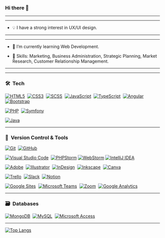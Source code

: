 ### Hi there 👋
__________________________________________________________________________________________________________________________
__________________________________________________________________________________________________________________________

-  💡  I have a strong interest in UX/UI design.
__________________________________________________________________________________________________________________________
__________________________________________________________________________________________________________________________

- 🌱 I’m currently learning Web Development.

- 🔭 Skills: Marketing, Business Administration, Strategic Planning, Market Research, Customer Relationship Management.
__________________________________________________________________________________________________________________________
__________________________________________________________________________________________________________________________

### 🛠 &nbsp;Tech 

<!--![Python](https://img.shields.io/badge/python-3670A0?style=for-the-badge&logo=python&logoColor=ffdd54)&nbsp;-->
[![HTML5](https://img.shields.io/badge/html5-%23E34F26.svg?style=for-the-badge&logo=html5&logoColor=white)](https://developer.mozilla.org/en-US/docs/Web/HTML)&nbsp;
[![CSS3](https://img.shields.io/badge/css3-%231572B6.svg?style=for-the-badge&logo=css3&logoColor=white)](https://developer.mozilla.org/en-US/docs/Web/CSS)&nbsp;
[![SCSS](https://img.shields.io/badge/SCSS-%23CC6699.svg?style=for-the-badge&logo=sass&logoColor=white)](https://sass-lang.com/)&nbsp;
[![JavaScript](https://img.shields.io/badge/javascript-%23323330.svg?style=for-the-badge&logo=javascript&logoColor=%23F7DF1E)](https://developer.mozilla.org/en-US/docs/Web/JavaScript)&nbsp;
[![TypeScript](https://img.shields.io/badge/TypeScript-%233178C6.svg?style=for-the-badge&logo=typescript&logoColor=white)](https://www.typescriptlang.org/)&nbsp;
[![Angular](https://img.shields.io/badge/Angular-%E03A3E.svg?style=for-the-badge&logo=angular&logoColor=white)](https://angular.io/)&nbsp;
[![Bootstrap](https://img.shields.io/badge/bootstrap-%23563D7C.svg?style=for-the-badge&logo=bootstrap&logoColor=white)](https://getbootstrap.com/)&nbsp;

[![PHP](https://img.shields.io/badge/php-%23777BB4.svg?style=for-the-badge&logo=php&logoColor=white)](https://www.php.net/)&nbsp;
[![Symfony](https://img.shields.io/badge/Symfony-%23000000.svg?style=for-the-badge&logo=Symfony&logoColor=white)](https://symfony.com/)&nbsp;

[![Java](https://img.shields.io/badge/java-%23ED8B00.svg?style=for-the-badge&logo=java&logoColor=white)](https://www.java.com/)&nbsp;
__________________________________________________________________________________________________________________________

### 🧰 &nbsp;Version Control & Tools 


[![Git](https://img.shields.io/badge/git-%23F05033.svg?style=for-the-badge&logo=git&logoColor=white)](https://git-scm.com/)&nbsp; [![GitHub](https://img.shields.io/badge/github-%23121011.svg?style=for-the-badge&logo=github&logoColor=white)](https://github.com/)&nbsp;

[![Visual Studio Code](https://img.shields.io/badge/Visual%20Studio%20Code-0078d7.svg?style=for-the-badge&logo=visual-studio-code&logoColor=white)](https://code.visualstudio.com/)&nbsp; [![PHPStorm](https://img.shields.io/badge/PHPStorm-%233A6BCA.svg?style=for-the-badge&logo=phpstorm&logoColor=white)](https://www.jetbrains.com/phpstorm/)  [![WebStorm](https://img.shields.io/badge/WebStorm-%234A91E2.svg?style=for-the-badge&logo=webstorm&logoColor=white)](https://www.jetbrains.com/webstorm/)  [![IntelliJ IDEA](https://img.shields.io/badge/IntelliJ%20IDEA-%230E8E6E.svg?style=for-the-badge&logo=intellijidea&logoColor=white)](https://www.jetbrains.com/idea/)

[![Adobe](https://img.shields.io/badge/adobe-%23FF0000.svg?style=for-the-badge&logo=adobe&logoColor=white)](https://www.adobe.com/)&nbsp; [![Illustrator](https://img.shields.io/badge/Illustrator-%23FF9A00.svg?style=for-the-badge&logo=adobeillustrator&logoColor=white)](https://www.adobe.com/products/illustrator.html)&nbsp; [![InDesign](https://img.shields.io/badge/InDesign-%230E6E9D.svg?style=for-the-badge&logo=adobeindesign&logoColor=white)](https://www.adobe.com/products/indesign.html)&nbsp;
 [![Inkscape](https://img.shields.io/badge/Inkscape-%2330B3B1.svg?style=for-the-badge&logo=inkscape&logoColor=white)](https://inkscape.org/)&nbsp; [![Canva](https://img.shields.io/badge/Canva-%2300C4CC.svg?style=for-the-badge&logo=Canva&logoColor=white)](https://www.canva.com/)&nbsp;

[![Trello](https://img.shields.io/badge/Trello-%230079BF.svg?style=for-the-badge&logo=Trello&logoColor=white)](https://trello.com/)&nbsp; [![Slack](https://img.shields.io/badge/Slack-4A154B?style=for-the-badge&logo=slack&logoColor=white)](https://slack.com/)&nbsp; [![Notion](https://img.shields.io/badge/Notion-%23000000.svg?style=for-the-badge&logo=notion&logoColor=white)](https://www.notion.so/)&nbsp;

[![Google Sites](https://img.shields.io/badge/Google_Sites-%234285F4.svg?style=for-the-badge&logo=Google&logoColor=white)](https://sites.google.com/)&nbsp; [![Microsoft Teams](https://img.shields.io/badge/Microsoft%20Teams-6264A7?style=for-the-badge&logo=microsoft-teams&logoColor=white)](https://www.microsoft.com/en/microsoft-teams/group-chat-software)&nbsp; [![Zoom](https://img.shields.io/badge/Zoom-2D8CFF?style=for-the-badge&logo=zoom&logoColor=white)](https://zoom.us/)&nbsp; [![Google Analytics](https://img.shields.io/badge/Google%20Analytics-E37400?style=for-the-badge&logo=google-analytics&logoColor=white)](https://analytics.google.com/)&nbsp;
__________________________________________________________________________________________________________________________

### 🗃 &nbsp;Databases

[![MongoDB](https://img.shields.io/badge/MongoDB-%234ea94b.svg?style=for-the-badge&logo=mongodb&logoColor=white)](https://www.mongodb.com/)&nbsp;
[![MySQL](https://img.shields.io/badge/MySQL-%2300758F.svg?style=for-the-badge&logo=mysql&logoColor=white)](https://www.mysql.com/)&nbsp;
[![Microsoft Access](https://img.shields.io/badge/Microsoft%20Access-A4373A?style=for-the-badge&logo=microsoft-access&logoColor=white)](https://www.microsoft.com/en-us/microsoft-365/access)&nbsp;

__________________________________________________________________________________________________________________________

[![Top Langs](https://github-readme-stats.vercel.app/api/top-langs/?username=lenvigo&theme=transparent&hide=Jupyter&layout=compact&show_icons=true)](https://github.com/lenvigo/github-readme-stats)&nbsp;

<!--![GitHub stats](https://github-readme-stats.vercel.app/api?username=lenvigo&show_icons=true&theme=transparent)&nbsp; -->



<!--
**Lenvigo/Lenvigo** is a ✨ _special_ ✨ repository because its `README.md` (this file) appears on your GitHub profile.

Here are some ideas to get you started:

- 🔭 I’m currently working on ...
- 🌱 I’m currently learning ...
- 👯 I’m looking to collaborate on ...
- 🤔 I’m looking for help with ...
- 💬 Ask me about ...
- 📫 How to reach me: ...
- 😄 Pronouns: ...
- ⚡ Fun fact: ...
-->
